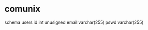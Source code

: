 # comunix


schema
users
      id     int unusigned
      email  varchar(255) 
      pswd   varchar(255)